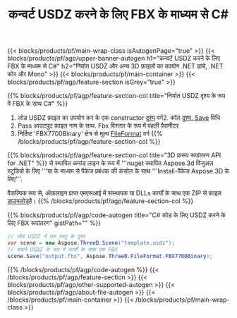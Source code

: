 ﻿---
title: कन्वर्ट USDZ करने के लिए FBX के माध्यम से C# 
description: कन्वर्ट USDZ और अन्य 3D फ़ाइलों का उपयोग .NET API
url: /hi/net/conversion/usdz-to-fbx/
family: 3d
platformtag: net
feature: conversion
informat: USDZ
outformat: FBX
otherformats: GLTF PLY FBX STL JT AMF DXF DAE 
---
{{< blocks/products/pf/main-wrap-class isAutogenPage="true" >}}
{{< blocks/products/pf/agp/upper-banner-autogen h1="कन्वर्ट USDZ करने के लिए FBX के माध्यम से C#" h2="निर्यात USDZ और अन्य 3D फ़ाइलों का उपयोग .NET ढांचे, .NET कोर और Mono" >}}
{{< blocks/products/pf/main-container >}}
{{< blocks/products/pf/agp/feature-section isGrey="true" >}}

{{% blocks/products/pf/agp/feature-section-col title="निर्यात USDZ दृश्य के रूप में FBX के साथ C#" %}}
1. लोड USDZ फ़ाइल का उपयोग कर के एक constructor [दृश्य](https://apireference.aspose.com/3d/net/aspose.threed/scene) वर्ग2. कॉल [दृश्य. Save](https://apireference.aspose.com/3d/net/aspose.threed/scene/methods/save/index) विधि
3. Pass आउटपुट फ़ाइल नाम के साथ. Fbx विस्तार के रूप में पहली पैरामीटर
4. निर्दिष्ट 'FBX7700Binary' क्षेत्र से मूल्य [FileFormat](https://apireference.aspose.com/3d/net/aspose.threed/fileformat/fields/index) वर्ग
{{% /blocks/products/pf/agp/feature-section-col %}}

{{% blocks/products/pf/agp/feature-section-col title="3D प्रारूप रूपांतरण API for .NET" %}}
से स्थापित कमांड लाइन के रूप में '''nuget स्थापित Aspose.3d विजुअल स्टूडियो के लिए '''या के माध्यम से पैकेज प्रबंधक की कंसोल के साथ '''Install-पैकेज Aspose.3D के लिए'''.

वैकल्पिक रूप से, ऑफ़लाइन प्राप्त एमएसआई में संस्थापक या DLLs कार्यों के साथ एक ZIP से फ़ाइल [डाउनलोड](https://downloads.aspose.com/3d/net)है।
{{% /blocks/products/pf/agp/feature-section-col %}}

{{% blocks/products/pf/agp/code-autogen title="C# कोड के लिए USDZ करने के लिए FBX रूपांतरण" gistPath="" %}}
```cs
// लोड USDZ में एक वस्तु के दृश्य 
var scene = new Aspose.ThreeD.Scene("template.usdz");
// बचाने USDZ के रूप में कार्यों के साथ एक FBX 
scene.Save("output.fbx", Aspose.ThreeD.FileFormat.FBX7700Binary);

```
{{% /blocks/products/pf/agp/code-autogen %}}
{{< /blocks/products/pf/agp/feature-section >}}
{{< blocks/products/pf/agp/other-supported-autogen >}}
{{< blocks/products/pf/agp/about-file-autogen >}}
{{< /blocks/products/pf/main-container >}}
{{< /blocks/products/pf/main-wrap-class >}}